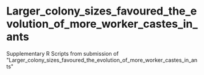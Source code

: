 # Larger_colony_sizes_favoured_the_evolution_of_more_worker_castes_in_ants
Supplementary R Scripts from submission of "Larger_colony_sizes_favoured_the_evolution_of_more_worker_castes_in_ants"

